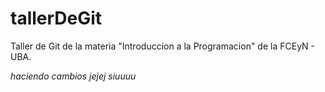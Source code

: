 # tallerDeGit

Taller de Git de la materia "Introduccion a la Programacion" de la FCEyN - UBA.

*haciendo cambios jejej siuuuu*
